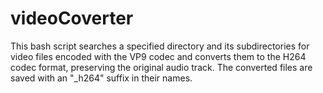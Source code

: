 # videoCoverter
This bash script searches a specified directory and its subdirectories for video files encoded with the VP9 codec and converts them to the H264 codec format, preserving the original audio track. The converted files are saved with an "_h264" suffix in their names.

